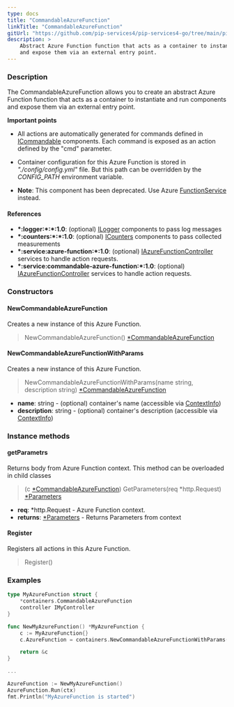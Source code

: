 ```yaml
---
type: docs
title: "CommandableAzureFunction"
linkTitle: "CommandableAzureFunction"
gitUrl: "https://github.com/pip-services4/pip-services4-go/tree/main/pip-services4-azure-go"
description: >
    Abstract Azure Function function that acts as a container to instantiate and run components
    and expose them via an external entry point.
---
```


### Description
The CommandableAzureFunction allows you to create an abstract Azure Function function that acts as a container to instantiate and run components and expose them via an external entry point.

**Important points**

- All actions are automatically generated for commands defined in [ICommandable](../../../rpc/commands/icommandable) components. Each command is exposed as an action defined by the "cmd" parameter.
  
- Container configuration for this Azure Function is stored in *"./config/config.yml"* file. But this path can be overridden by the *CONFIG_PATH* environment variable.
 
- **Note**: This component has been deprecated. Use Azure [FunctionService](../../services/azure_function_service) instead.


#### References

- **\*:logger:\*:\*:1.0**: (optional) [ILogger](../../../observability/log/ilogger) components to pass log messages
- **\*:counters:\*:\*:1.0**: (optional) [ICounters](../../../observability/count/icounters) components to pass collected measurements
- **\*:service:azure-function:\*:1.0**: (optional) [IAzureFunctionController](../../controllers/iazure_function_controller) services to handle action requests.
- **\*:service:commandable-azure-function:\*:1.0**: (optional) [IAzureFunctionController](../../controllers/iazure_function_controller) services to handle action requests.

### Constructors

#### NewCommandableAzureFunction
Creates a new instance of this Azure Function.

> NewCommandableAzureFunction() [*CommandableAzureFunction]()


#### NewCommandableAzureFunctionWithParams
Creates a new instance of this Azure Function.

> NewCommandableAzureFunctionWithParams(name string, description string) [*CommandableAzureFunction]()

- **name**: string - (optional) container's name (accessible via [ContextInfo](../../../components/context/context_info))
- **description**: string - (optional) container's description (accessible via [ContextInfo](../../../components/context/context_info))


### Instance methods

#### getParametrs
Returns body from Azure Function context.
This method can be overloaded in child classes

> (c [*CommandableAzureFunction]()) GetParameters(req *http.Request) [*Parameters](../../../components/exec/parameters)

- **req**: *http.Request - Azure Function context.
- **returns**: [*Parameters](../../../components/exec/parameters) - Returns Parameters from context

#### Register
Registers all actions in this Azure Function.

> Register()


### Examples

```go
type MyAzureFunction struct {
	*containers.CommandableAzureFunction
	controller IMyController
}

func NewMyAzureFunction() *MyAzureFunction {
	c := MyAzureFunction{}
	c.AzureFunction = containers.NewCommandableAzureFunctionWithParams("mygroup", "MyGroup AzureFunction")

	return &c
}

...

AzureFunction := NewMyAzureFunction()
AzureFunction.Run(ctx)
fmt.Println("MyAzureFunction is started")
```

